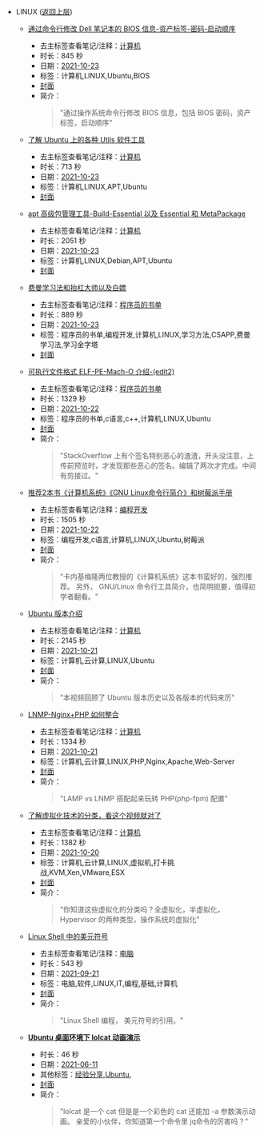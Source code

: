 - LINUX ([返回上层](../))
    - [通过命令行修改 Dell 笔记本的 BIOS 信息-资产标签-密码-启动顺序](https://www.bilibili.com/video/BV1RL4y1i7EA)
        - 去主标签查看笔记/注释：[计算机](../tags/计算机.md)
        - 时长：845 秒
        - 日期：[2021-10-23](../month/202110.md)
        - 标签：计算机,LINUX,Ubuntu,BIOS
        - [封面](http://i1.hdslb.com/bfs/archive/ef2d09638b99da0a23aae9409be5de2e86570e52.jpg)
        - 简介：
            > "通过操作系统命令行修改 BIOS 信息，包括 BIOS 密码，资产标签，启动顺序"

    - [了解 Ubuntu 上的各种 Utils 软件工具](https://www.bilibili.com/video/BV1c44y1i7gc)
        - 去主标签查看笔记/注释：[计算机](../tags/计算机.md)
        - 时长：713 秒
        - 日期：[2021-10-23](../month/202110.md)
        - 标签：计算机,LINUX,APT,Ubuntu
        - [封面](http://i1.hdslb.com/bfs/archive/4026546e049cb5cadb4f113d4b4ad9663fe3e299.jpg)
    - [apt 高级包管理工具-Build-Essential 以及 Essential 和 MetaPackage](https://www.bilibili.com/video/BV1ZT4y1o7Xn)
        - 去主标签查看笔记/注释：[计算机](../tags/计算机.md)
        - 时长：2051 秒
        - 日期：[2021-10-23](../month/202110.md)
        - 标签：计算机,LINUX,Debian,APT,Ubuntu
        - [封面](http://i2.hdslb.com/bfs/archive/923764bc886e0e75c4b81c910178b40895d20fc6.jpg)
    - [费曼学习法和抬杠大师以及白嫖](https://www.bilibili.com/video/BV12f4y1g7LH)
        - 去主标签查看笔记/注释：[程序员的书单](../tags/程序员的书单.md)
        - 时长：889 秒
        - 日期：[2021-10-23](../month/202110.md)
        - 标签：程序员的书单,编程开发,计算机,LINUX,学习方法,CSAPP,费曼学习法,学习金字塔
        - [封面](http://i2.hdslb.com/bfs/archive/0c77369a84425c41f8246c2eb3517f8a4e26c636.jpg)
    - [可执行文件格式 ELF-PE-Mach-O 介绍-(edit2)](https://www.bilibili.com/video/BV1LR4y1J7Ne)
        - 去主标签查看笔记/注释：[程序员的书单](../tags/程序员的书单.md)
        - 时长：1329 秒
        - 日期：[2021-10-22](../month/202110.md)
        - 标签：程序员的书单,c语言,c++,计算机,LINUX,Ubuntu
        - [封面](http://i2.hdslb.com/bfs/archive/22a1964d6ff791d6709a748b50d37786134a453e.jpg)
        - 简介：
            > "StackOverflow 上有个签名特别恶心的渣渣，开头没注意，上传前预览时，才发现那些恶心的签名。编辑了两次才完成。中间有剪接过。"

    - [推荐2本书《计算机系统》《GNU Linux命令行简介》和树莓派手册](https://www.bilibili.com/video/BV1DL411G7kX)
        - 去主标签查看笔记/注释：[编程开发](../tags/编程开发.md)
        - 时长：1505 秒
        - 日期：[2021-10-22](../month/202110.md)
        - 标签：编程开发,c语言,计算机,LINUX,Ubuntu,树莓派
        - [封面](http://i0.hdslb.com/bfs/archive/ed41e4a791a94791e22c243d569b304bf8548c59.jpg)
        - 简介：
            > "卡内基梅隆两位教授的《计算机系统》这本书蛮好的，强烈推荐。
另外，  GNU/Linux 命令行工具简介，也简明扼要，值得初学者翻看。"

    - [Ubuntu 版本介绍](https://www.bilibili.com/video/BV1Qh411b7Ho)
        - 去主标签查看笔记/注释：[计算机](../tags/计算机.md)
        - 时长：2145 秒
        - 日期：[2021-10-21](../month/202110.md)
        - 标签：计算机,云计算,LINUX,Ubuntu
        - [封面](http://i1.hdslb.com/bfs/archive/29f429f3cb3b99f7041ae547683972a95107d349.jpg)
        - 简介：
            > "本视频回顾了 Ubuntu 版本历史以及各版本的代码来历"

    - [LNMP-Nginx+PHP 如何整合](https://www.bilibili.com/video/BV1Qr4y1y7AU)
        - 去主标签查看笔记/注释：[计算机](../tags/计算机.md)
        - 时长：1334 秒
        - 日期：[2021-10-21](../month/202110.md)
        - 标签：计算机,云计算,LINUX,PHP,Nginx,Apache,Web-Server
        - [封面](http://i1.hdslb.com/bfs/archive/e9a8dc7b69595d4b2f96d53f925612541312db90.jpg)
        - 简介：
            > "LAMP vs LNMP 搭配起来玩转 PHP(php-fpm) 配置"

    - [了解虚拟化技术的分类，看这个视频就对了](https://www.bilibili.com/video/BV1NF411e7S2)
        - 去主标签查看笔记/注释：[计算机](../tags/计算机.md)
        - 时长：1382 秒
        - 日期：[2021-10-20](../month/202110.md)
        - 标签：计算机,云计算,LINUX,虚拟机,打卡挑战,KVM,Xen,VMware,ESX
        - [封面](http://i0.hdslb.com/bfs/archive/0e30ca51de0574f0d8bb3301494cbc96ca5caf47.jpg)
        - 简介：
            > "你知道这些虚拟化的分类吗？全虚拟化，半虚拟化，Hypervisor 的两种类型，操作系统的虚拟化"

    - [Linux Shell 中的美元符号](https://www.bilibili.com/video/BV1iL4y187pX)
        - 去主标签查看笔记/注释：[电脑](../tags/电脑.md)
        - 时长：543 秒
        - 日期：[2021-09-21](../month/202109.md)
        - 标签：电脑,软件,LINUX,IT,编程,基础,计算机
        - [封面](http://i0.hdslb.com/bfs/archive/8388a6eb5cee67703ebfec758932624b987a8453.jpg)
        - 简介：
            > "Linux Shell 编程， 美元符号的引用。"


    - **[Ubuntu 桌面环境下 lolcat 动画演示](https://www.bilibili.com/video/BV1qV41147yb)**
        - 时长：46 秒
        - 日期：[2021-06-11](../month/202106.md)
        - 其他标签：[经验分享](../tags/经验分享.md),[Ubuntu](../tags/Ubuntu.md),
        - [封面](http://i2.hdslb.com/bfs/archive/805e9558b9b0292d9c360bb3f616617dcac4b15a.jpg)
        - 简介：
            > "lolcat 是一个 cat 但是是一个彩色的 cat 还能加 -a 参数演示动画。
亲爱的小伙伴，你知道第一个命令里 jq命令的厉害吗？"

